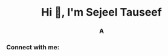 <h1 align="center">Hi 👋, I'm Sejeel Tauseef</h1>
<h3 align="center">A</h3>

<h3 align="left">Connect with me:</h3>
<p align="left">
</p>
